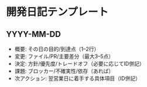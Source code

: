 # 開発日記テンプレート

## YYYY-MM-DD

- 概要: その日の目的/到達点（1–2行）
- 変更: ファイル/PR/主要差分（最大3–5点）
- 決定: 方針/優先度/トレードオフ（必要に応じてID併記）
- 課題: ブロッカー/不確実性/依存（あれば）
- 次アクション: 翌営業日に着手する具体項目（ID併記）

